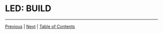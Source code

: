 # LED: BUILD

***

[Previous](sensor-build.md) | [Next](sensor-configure.md) |
[Table of Contents](../README.md#table-of-contents)